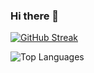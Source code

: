 ### Hi there 👋

<!-- ![My github stats](https://github-readme-stats.vercel.app/api?username=alexleybourne&count_private=true&theme=github_dark&show_icons=true&hide=prs,issues,contribs) -->

[![GitHub Streak](http://github-readme-streak-stats.herokuapp.com?user=alexleybourne&theme=dark&background=0D1116&ring=4B8FDA&fire=4B8FDA&currStreakLabel=4B8FDA)](https://git.io/streak-stats)

![Top Languages](https://github-readme-stats.vercel.app/api/top-langs/?username=alexleybourne&theme=github_dark&count_private=true)
